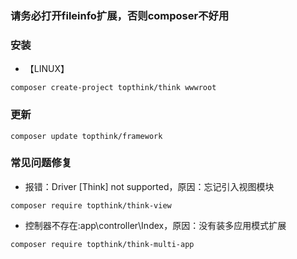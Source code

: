 ### 请务必打开fileinfo扩展，否则composer不好用
### 安装
- 【LINUX】
```
composer create-project topthink/think wwwroot
```
### 更新
```
composer update topthink/framework
```

###

### 常见问题修复
- 报错：Driver [Think] not supported，原因：忘记引入视图模块
```
composer require topthink/think-view
```
- 控制器不存在:app\controller\Index，原因：没有装多应用模式扩展
```
composer require topthink/think-multi-app
```
